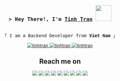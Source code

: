 <!--
<p align="center">
  <a href="https://github.com/dec0dOS/amazing-github-template">
    <img src="./images/logo.svg" alt="Logo" width="125" height="125">
  </a>
</p> -->

<h3 align="center">
        <samp>&gt; Hey There!, I'm
                <b>
                  <a target="_blank" href="https://alsiam.com">Tinh Tran</a>
                  <img src="https://media.giphy.com/media/mGcNjsfWAjY5AEZNw6/giphy.gif" width="50">
                </b>
        </samp>
</h3>

<p align="center">
  <samp>
    <!-- <a href="https://www.facebook.com/tinh.trannnn/">「 Facebook Me 」</a> -->
    <br>
    「 I am a Backend Developer from <b>Viet Nam</b> 」
    <br>

  </samp>
</p>

<p align="center">
 <a href="https://github.com/tnt2706" target="blank">
  <img src="https://img.shields.io/badge/Website-DC143C?style=for-the-badge&logo=medium&logoColor=white" alt="tinhtran" />
 </a>
 <a href="https://www.linkedin.com/in/tinhtran2706/" target="_blank">
  <img src="https://img.shields.io/badge/LinkedIn-0077B5?style=for-the-badge&logo=linkedin&logoColor=white" alt="tinhtran"/>
 </a>
 <!-- <a href="https://dev.to/alsiam" target="_blank">
  <img src="https://img.shields.io/badge/dev.to-0A0A0A?style=for-the-badge&logo=dev.to&logoColor=white" alt="alsiam" />
 </a> -->
 <!-- <a href="https://twitter.com/alsiam_dev" target="_blank">
  <img src="https://img.shields.io/badge/Twitter-1DA1F2?style=for-the-badge&logo=twitter&logoColor=white" />
 </a>
 <a href="https://instagram.com/alsiam_dev" target="_blank">
  <img src="https://img.shields.io/badge/Instagram-fe4164?style=for-the-badge&logo=instagram&logoColor=white" alt="alsiam" />
 </a> -->
 <a href="https://www.facebook.com/tinh.trannnn/" target="_blank">
  <img src="https://img.shields.io/badge/Facebook-20BEFF?&style=for-the-badge&logo=facebook&logoColor=white" alt="tinhtran"  />
  </a>
</p>

<h2 align="center">Reach me on</h2>

<p align="center">
<img src="https://img.shields.io/badge/-JavaScript-black?style=flat-square&logo=javascript"/>
<img src="https://img.shields.io/badge/-Golang-black?style=flat-square&logo=go"/>
<img src="https://img.shields.io/badge/-Nodejs-black?style=flat-square&logo=Node.js"/>
<img src="https://img.shields.io/badge/-Expressjs-black?style=flat-square&logo=Express.js"/>
<img src="https://img.shields.io/badge/-React-black?style=flat-square&logo=react"/>
<img src="https://img.shields.io/badge/-MongoDB-black?style=flat-square&logo=mongodb"/>
<img src="https://img.shields.io/badge/-MySQL-black?style=flat-square&logo=mysql"/>
<img src="https://img.shields.io/badge/-Git-black?style=flat-square&logo=git"/>
<img src="https://img.shields.io/badge/-GitHub-black?style=flat-square&logo=github"/>
</p>

